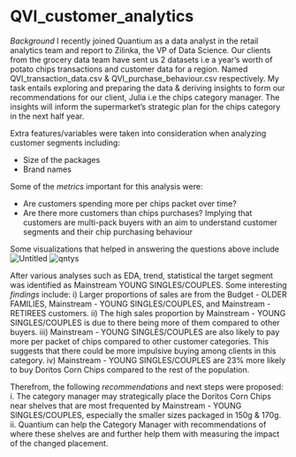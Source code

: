 # QVI_customer_analytics
*Background*
I recently joined Quantium as a data analyst in the retail analytics team and report to Zilinka, the VP of Data Science. 
Our clients from the grocery data team have sent us 2 datasets i.e a year’s worth of potato chips transactions and customer data for a region. Named QVI_transaction_data.csv & QVI_purchase_behaviour.csv respectively. My task entails exploring and preparing the data & deriving insights to form our recommendations for our client, Julia i.e the chips category manager. The insights will inform the supermarket’s strategic plan for the chips category in the next half year.

Extra features/variables were taken into consideration when analyzing customer segments including:
-	Size of the packages
-	Brand names

Some of the *metrics* important for this analysis were:
-	Are customers spending more per chips packet over time?
-	Are there more customers than chips purchases? Implying that customers are multi-pack buyers
with an aim to understand customer segments and their chip purchasing behaviour

Some visualizations that helped in answering the questions above include
![Untitled](https://github.com/Benazir023/QVI_customer_analytics/assets/123881327/db70e7fd-9f68-45b1-9cd2-671b0391e34a)
![qntys](https://github.com/Benazir023/QVI_customer_analytics/assets/123881327/77f7f94a-7b73-4ea6-8df3-1091251709c9)

After various analyses such as EDA, trend, statistical the target segment was identified as Mainstream YOUNG SINGLES/COUPLES. Some interesting *findings* include:
i)	Larger proportions of sales are from the Budget - OLDER FAMILIES, Mainstream - YOUNG SINGLES/COUPLES, and Mainstream - RETIREES customers. 
ii)	The high sales proportion by Mainstream - YOUNG SINGLES/COUPLES is due to there being more of them compared to other buyers. 
iii)	Mainstream - YOUNG SINGLES/COUPLES are also likely to pay more per packet of chips compared to other customer categories. This suggests that there could be more impulsive buying among clients in this category. 
iv)	Mainstream - YOUNG SINGLES/COUPLES are 23% more likely to buy Doritos Corn Chips compared to the rest of the population.

Therefrom, the following *recommendations* and next steps were proposed:
i.	The category manager may strategically place the Doritos Corn Chips near shelves that are most frequented by Mainstream - YOUNG SINGLES/COUPLES, especially the smaller sizes packaged in 150g & 170g.
ii.	Quantium can help the Category Manager with recommendations of where these shelves are and further help them with measuring the impact of the changed placement.

